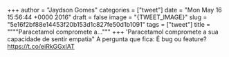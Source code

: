 
+++
author = "Jaydson Gomes"
categories = ["tweet"]
date = "Mon May 16 15:56:44 +0000 2016"
draft = false
image = "{TWEET_IMAGE}"
slug = "5e16f2bf88e14453f20b153d1c827fe50d1b1091"
tags = ["tweet"]
title = """"Paracetamol compromete a..."""
+++
'Paracetamol compromete a sua capacidade de sentir empatia" A pergunta que fica: É bug ou feature? https://t.co/eiRkGGxIAT

